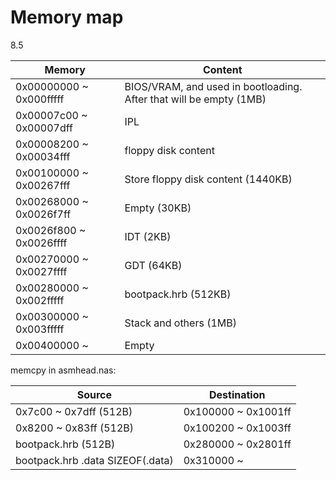 # Memory map

8.5

| Memory                  | Content                                                            |
| ----------------------- | ------------------------------------------------------------------ |
| 0x00000000 ~ 0x000fffff | BIOS/VRAM, and used in bootloading. After that will be empty (1MB) |
| 0x00007c00 ~ 0x00007dff | IPL                                                                |
| 0x00008200 ~ 0x00034fff | floppy disk content                                                |
| 0x00100000 ~ 0x00267fff | Store floppy disk content (1440KB)                                 |
| 0x00268000 ~ 0x0026f7ff | Empty (30KB)                                                       |
| 0x0026f800 ~ 0x0026ffff | IDT (2KB)                                                          |
| 0x00270000 ~ 0x0027ffff | GDT (64KB)                                                         |
| 0x00280000 ~ 0x002fffff | bootpack.hrb (512KB)                                               |
| 0x00300000 ~ 0x003fffff | Stack and others (1MB)                                             |
| 0x00400000 ~            | Empty                                                              |

memcpy in asmhead.nas:

| Source                           | Destination         |
| -------------------------------- | ------------------- |
| 0x7c00 ~ 0x7dff (512B)           | 0x100000 ~ 0x1001ff |
| 0x8200 ~ 0x83ff (512B)           | 0x100200 ~ 0x1003ff |
| bootpack.hrb (512B)              | 0x280000 ~ 0x2801ff |
| bootpack.hrb .data SIZEOF(.data) | 0x310000 ~          |
